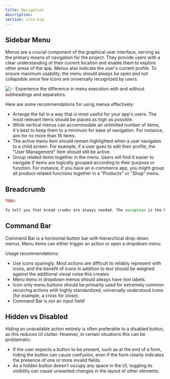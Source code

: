 ```yaml
---
title: Navigation
description:
section: site.hig.
---
```



## Sidebar Menu

Menus are a crucial component of the graphical user interface, serving as the primary means of navigation for the project. They provide users with a clear understanding of their current location and enable them to explore other areas of the app. Menus also indicate the user's current profile. To ensure maximum usability, the menu should always be open and not collapsible since few icons are universally recognized by users.


![✅ Experience the difference in menu execution with and without subheadings and separators.](https://orchid.software/img/hig/navigation-menu.png)



Here are some recommendations for using menus effectively:

- Arrange the list in a way that is most useful for your app's users. The most relevant items should be placed as high as possible.
- While vertical menus can accommodate an unlimited number of items, it's best to keep them to a minimum for ease of navigation. For instance, aim for no more than 16 items.
- The active menu item should remain highlighted when a user navigates to a child screen. For example, if a user goes to edit their profile, the "User Management" item should still be active.
- Group related items together in the menu. Users will find it easier to navigate if items are logically grouped according to their purpose or function. For instance, if you have an e-commerce app, you might group all product-related functions together in a "Products" or "Shop" menu.

## Breadcrumb

```php
TODO: 

To tell you that bread crumbs are always needed. The exception is the home page
```


## Command Bar

Command Bar is a horizontal button bar with hierarchical drop-down menus. Menu items can either trigger an action or open a dropdown menu.

Usage recommendations:

- Use icons sparingly. Most actions are difficult to reliably represent with icons, and the benefit of icons in addition to text should be weighed against the additional visual noise this creates.
- Menu items in dropdown menus should always have text labels.
- Icon-only menu buttons should be primarily used for extremely common recurring actions with highly standardized, universally understood icons (for example, a cross for close).
- Command Bar is not an input field!

## Hidden vs Disabled

Hiding an unavailable action entirely is often preferable to a disabled button, as this reduces UI clutter. However, in certain situations this can be problematic:

- If the user expects a button to be present, such as at the end of a form, hiding the button can cause confusion, even if the form clearly indicates the presence of one or more invalid fields.
- As a hidden button doesn’t occupy any space in the UI, toggling its visibility can cause unwanted changes in the layout of other elements.
